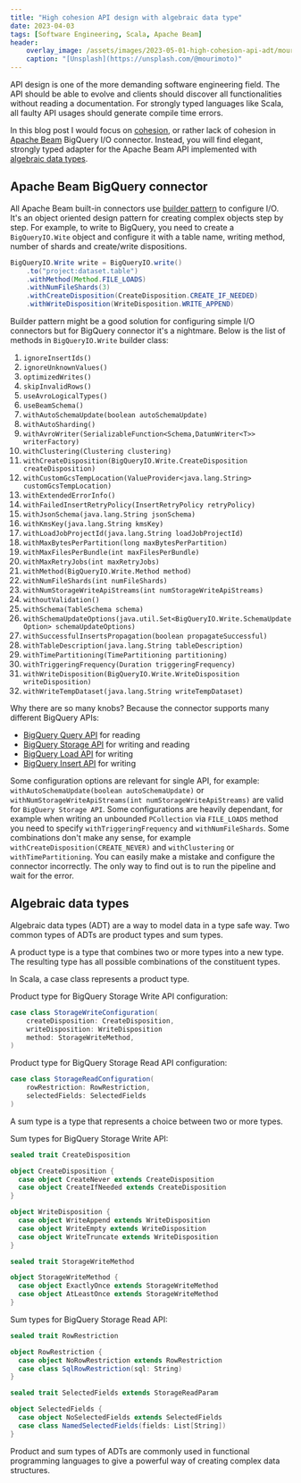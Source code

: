 ```yaml
---
title: "High cohesion API design with algebraic data type"
date: 2023-04-03
tags: [Software Engineering, Scala, Apache Beam]
header:
    overlay_image: /assets/images/2023-05-01-high-cohesion-api-adt/mourizal-zativa-OSvN1fBcXYE-unsplash.webp
    caption: "[Unsplash](https://unsplash.com/@mourimoto)"
---
```


API design is one of the more demanding software engineering field.
The API should be able to evolve and clients should discover all functionalities without reading a documentation.
For strongly typed languages like Scala, all faulty API usages should generate compile time errors.

In this blog post I would focus on [cohesion](https://en.wikipedia.org/wiki/Cohesion_%2Fcomputer_science),
or rather lack of cohesion in [Apache Beam](https://beam.apache.org/documentation/io/built-in/google-bigquery/) BigQuery I/O connector.
Instead, you will find elegant, strongly typed adapter for the Apache Beam API implemented with [algebraic data types](https://en.wikipedia.org/wiki/Algebraic_data_type).

## Apache Beam BigQuery connector

All Apache Beam built-in connectors use [builder pattern](https://en.wikipedia.org/wiki/Builder_pattern) to configure I/O.
It's an object oriented design pattern for creating complex objects step by step.
For example, to write to BigQuery, you need to create a `BigQueryIO.Wite` object and configure it with a table name, writing method, number of shards and create/write dispositions.

```java
BigQueryIO.Write write = BigQueryIO.write()
    .to("project:dataset.table")
    .withMethod(Method.FILE_LOADS)
    .withNumFileShards(3)
    .withCreateDisposition(CreateDisposition.CREATE_IF_NEEDED)
    .withWriteDisposition(WriteDisposition.WRITE_APPEND)
```

Builder pattern might be a good solution for configuring simple I/O connectors
but for BigQuery connector it's a nightmare.
Below is the list of methods in `BigQueryIO.Write` builder class:

1. `ignoreInsertIds()`
1. `ignoreUnknownValues()`
1. `optimizedWrites()`
1. `skipInvalidRows()`
1. `useAvroLogicalTypes()`
1. `useBeamSchema()`
1. `withAutoSchemaUpdate(boolean autoSchemaUpdate)`
1. `withAutoSharding()`
1. `withAvroWriter(SerializableFunction<Schema,DatumWriter<T>> writerFactory)`
1. `withClustering(Clustering clustering)`
1. `withCreateDisposition(BigQueryIO.Write.CreateDisposition createDisposition)`
1. `withCustomGcsTempLocation(ValueProvider<java.lang.String> customGcsTempLocation)`
1. `withExtendedErrorInfo()`
1. `withFailedInsertRetryPolicy(InsertRetryPolicy retryPolicy)`
1. `withJsonSchema(java.lang.String jsonSchema)`
1. `withKmsKey(java.lang.String kmsKey)`
1. `withLoadJobProjectId(java.lang.String loadJobProjectId)`
1. `withMaxBytesPerPartition(long maxBytesPerPartition)`
1. `withMaxFilesPerBundle(int maxFilesPerBundle)`
1. `withMaxRetryJobs(int maxRetryJobs)`
1. `withMethod(BigQueryIO.Write.Method method)`
1. `withNumFileShards(int numFileShards)`
1. `withNumStorageWriteApiStreams(int numStorageWriteApiStreams)`
1. `withoutValidation()`
1. `withSchema(TableSchema schema)`
1. `withSchemaUpdateOptions(java.util.Set<BigQueryIO.Write.SchemaUpdateOption> schemaUpdateOptions)`
1. `withSuccessfulInsertsPropagation(boolean propagateSuccessful)`
1. `withTableDescription(java.lang.String tableDescription)`
1. `withTimePartitioning(TimePartitioning partitioning)`
1. `withTriggeringFrequency(Duration triggeringFrequency)`
1. `withWriteDisposition(BigQueryIO.Write.WriteDisposition writeDisposition)`
1. `withWriteTempDataset(java.lang.String writeTempDataset)`

Why there are so many knobs?
Because the connector supports many different BigQuery APIs:

* [BigQuery Query API](https://cloud.google.com/bigquery/docs/reference/rest/v2/jobs/query) for reading
* [BigQuery Storage API](https://cloud.google.com/bigquery/docs/reference/storage/) for writing and reading
* [BigQuery Load API](https://cloud.google.com/bigquery/docs/reference/rest/v2/jobs/insert) for writing
* [BigQuery Insert API](https://cloud.google.com/bigquery/docs/reference/rest/v2/tabledata/insertAll) for writing

Some configuration options are relevant for single API, for example: `withAutoSchemaUpdate(boolean autoSchemaUpdate)` or `withNumStorageWriteApiStreams(int numStorageWriteApiStreams)` are valid for `BigQuery Storage API`.
Some configurations are heavily dependant, for example when writing an unbounded `PCollection` via `FILE_LOADS` method you need to specify `withTriggeringFrequency` and `withNumFileShards`.
Some combinations don't make any sense, for example `withCreateDisposition(CREATE_NEVER)` and `withClustering` or `withTimePartitioning`.
You can easily make a mistake and configure the connector incorrectly.
The only way to find out is to run the pipeline and wait for the error.

## Algebraic data types

Algebraic data types (ADT) are a way to model data in a type safe way.
Two common types of ADTs are product types and sum types.

A product type is a type that combines two or more types into a new type.
The resulting type has all possible combinations of the constituent types.

In Scala, a case class represents a product type.

Product type for BigQuery Storage Write API configuration:

```scala
case class StorageWriteConfiguration(
    createDisposition: CreateDisposition,
    writeDisposition: WriteDisposition
    method: StorageWriteMethod,
)
```

Product type for BigQuery Storage Read API configuration:

```scala
case class StorageReadConfiguration(
    rowRestriction: RowRestriction,
    selectedFields: SelectedFields
)
```

A sum type is a type that represents a choice between two or more types.

Sum types for BigQuery Storage Write API:

```scala
sealed trait CreateDisposition

object CreateDisposition {
  case object CreateNever extends CreateDisposition
  case object CreateIfNeeded extends CreateDisposition
}
```

```scala
object WriteDisposition {
  case object WriteAppend extends WriteDisposition
  case object WriteEmpty extends WriteDisposition
  case object WriteTruncate extends WriteDisposition
}
```

```scala
sealed trait StorageWriteMethod

object StorageWriteMethod {
  case object ExactlyOnce extends StorageWriteMethod
  case object AtLeastOnce extends StorageWriteMethod
}
```

Sum types for BigQuery Storage Read API:

```scala
sealed trait RowRestriction

object RowRestriction {
  case object NoRowRestriction extends RowRestriction
  case class SqlRowRestriction(sql: String)
}
```

```scala
sealed trait SelectedFields extends StorageReadParam

object SelectedFields {
  case object NoSelectedFields extends SelectedFields
  case class NamedSelectedFields(fields: List[String])
}
```

Product and sum types of ADTs are commonly used in functional programming languages to give a powerful way of creating complex data structures.
